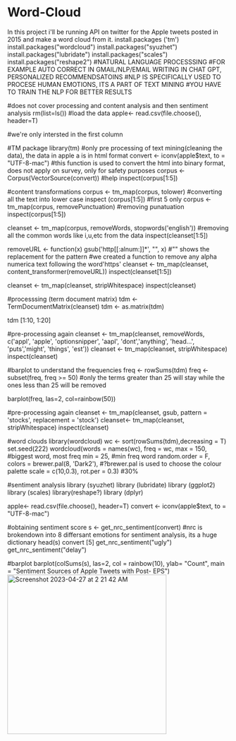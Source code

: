 # Word-Cloud
In this project i'll be running API on twitter for the Apple tweets posted in 2015 and make a word cloud from it.
install.packages ('tm')
install.packages("wordcloud")
install.packages("syuzhet")
install.packages("lubridate")
install.packages("scales")
install.packages("reshape2")
#NATURAL LANGUAGE PROCESSSING
#FOR EXAMPLE AUTO CORRECT IN GMAIL/NLP/EMAIL WRITING IN CHAT GPT, PERSONALIZED RECOMMENDSATOINS 
#NLP IS SPECIFICALLY USED TO PROCESE HUMAN EMOTIONS, ITS A PART OF TEXT MINING
#YOU HAVE TO TRAIN THE NLP FOR BETTER RESULTS


#does not cover processing and content analysis and then sentiment analysis
rm(list=ls())
#load the data
 apple<- read.csv(file.choose(), header=T)
 
 #we're only intersted in the first column
 
 #TM package
 library(tm)
#only pre processing of text mining(cleaning the data), the data in apple a is in html format
convert <- iconv(apple$text, to = "UTF-8-mac") #this function is used to convert the html into binary format, does not apply on survey, only for safety purposes
corpus <- Corpus(VectorSource(convert)) #help
inspect(corpus[1:5])
 

#content transformations
corpus <- tm_map(corpus, tolower)  #converting all the text into lower case
inspect (corpus[1:5]) #first 5 only
corpus <- tm_map(corpus, removePunctuation) #removing punatuation
inspect(corpus[1:5])

cleanset <- tm_map(corpus, removeWords, stopwords('english')) #removing all the common words like i,u,etc from the data
inspect(cleanset[1:5])

removeURL <- function(x) gsub('http[[:alnum:]]*', "", x) #"" shows the replacement for the pattern
#we created a function to remove any alpha numerica text following the word'https'
cleanset <- tm_map(cleanset, content_transformer(removeURL))
inspect(cleanset[1:5])

cleanset <- tm_map(cleanset, stripWhitespace)
inspect(cleanset)

#processsing (term document matrix)
tdm <- TermDocumentMatrix(cleanset)
tdm <- as.matrix(tdm)

tdm [1:10, 1:20]                   
                   
#pre-processing again
cleanset <- tm_map(cleanset, removeWords, c('appl', 'apple', 'optionsnipper', 'aapl',
                                            'dont','anything', 'head...', 'puts','might',
                                            'things',
                                            'est'))
cleanset <- tm_map(cleanset, stripWhitespace)
inspect(cleanset)

#barplot to understand the frequencies
freq <- rowSums(tdm)
freq <- subset(freq, freq >= 50)  #only the terms greater than 25 will stay while the ones less than 25 will be removed

barplot(freq,
        las=2,
        col=rainbow(50))

#pre-processing again
cleanset <- tm_map(cleanset, gsub, pattern = 'stocks',
                   replacement = 'stock')
cleanset<- tm_map(cleanset, stripWhitespace)
inspect(cleanset)


#word clouds
library(wordcloud)
wc <- sort(rowSums(tdm),decreasing = T)
set.seed(222)
wordcloud(words = names(wc),
          freq = wc,
          max = 150, #biggest word, most freq
          min = 25, #min freq word
          random.order = F,
          colors = brewer.pal(8, 'Dark2'), #?brewer.pal is used to choose the colour palette
          scale = c(10,0.3),
          rot.per = 0.3) #30%

 #sentiment analysis
library (syuzhet)
library (lubridate)
library (ggplot2)
library (scales)
library(reshape?)
library (dplyr)
 
apple<- read.csv(file.choose(), header=T)
convert <- iconv(apple$text, to = "UTF-8-mac") 

#obtaining sentiment score
s <- get_nrc_sentiment(convert)  #nrc is brokendown into 8 differsant emotions for sentiment analysis, its  a huge dictionary
head(s)
convert [5]
get_nrc_sentiment("ugly")
get_nrc_sentiment("delay")

#barplot
barplot(colSums(s),
        las=2,
        col = rainbow(10),
        ylab= "Count",
        main = "Sentiment Sources of Apple Tweets with Post- EPS")
<img width="361" alt="Screenshot 2023-04-27 at 2 21 42 AM" src="https://user-images.githubusercontent.com/97010579/234705679-12e76286-eb01-471b-96f8-2c539cafd153.png">


